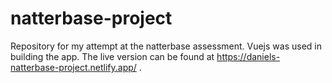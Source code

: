 # natterbase-project
Repository for my attempt at the natterbase assessment. Vuejs was used in building the app.
The live version can be found at https://daniels-natterbase-project.netlify.app/ .
